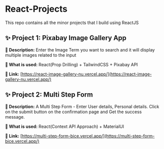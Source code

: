 # React-Projects
This repo contains all the minor projects that I build using ReactJS

## ✨ Project 1: Pixabay Image Gallery App

**🌈 Description:** Enter the Image Term you want to search and it will display multiple images related to the input

**📝 What is used:** React(Prop Drilling) + TailwindCSS + Pixabay API

**🔗 Link:** [https://react-image-gallery-nu.vercel.app/](https://react-image-gallery-nu.vercel.app/)

## ✨ Project 2: Multi Step Form

**🌈 Description:** A Multi Step Form - Enter User details, Personal details. Click on the submit button on the confirmation page and Get the success message.

**📝 What is used:** React(Context API Approach) + MaterialUI

**🔗 Link:** [https://multi-step-form-bice.vercel.app/](https://multi-step-form-bice.vercel.app/)
